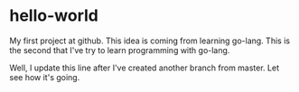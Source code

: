 hello-world
===========

My first project at github.
This idea is coming from learning go-lang. 
This is the second that I've try to learn programming with go-lang.

Well, I update this line after I've created another branch from master.
Let see how it's going.

